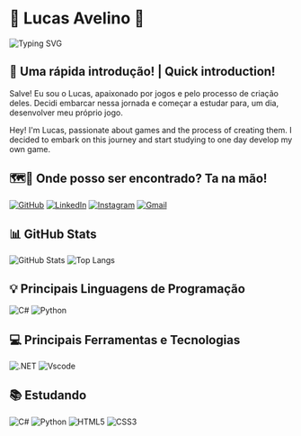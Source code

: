 # 👾 Lucas Avelino 👾

![Typing SVG](https://readme-typing-svg.herokuapp.com?font=Fira+Code&size=18&pause=1500&color=00FFFF&width=700&lines=Salve!+Pode+me+chamar+de+Lucas,+sou+um+desenvolvedor+de+jogos.;+Boas+vindas+ao+meu+GitHub.;Hello!+My+name+is+Lucas,+I'm+a+Game+Developer.;+Welcome+to+my+GitHub.)

## 🌌 Uma rápida introdução! | Quick introduction! 
Salve! Eu sou o Lucas, apaixonado por jogos e pelo processo de criação deles. Decidi embarcar nessa jornada e começar a estudar para, um dia, desenvolver meu próprio jogo.

Hey! I'm Lucas, passionate about games and the process of creating them. I decided to embark on this journey and start studying to one day develop my own game.

## 🗺🧭 Onde posso ser encontrado? Ta na mão!
[![GitHub](https://img.shields.io/badge/GitHub-100000?style=for-the-badge&logo=github&logoColor=white)](https://github.com/aveLucas)
[![LinkedIn](https://img.shields.io/badge/LinkedIn-00FFFF?style=for-the-badge&logo=linkedin&logoColor=black)](https://www.linkedin.com/in/lucasavelino-dev/)
[![Instagram](https://img.shields.io/badge/-Instagram-%23E4405F?style=for-the-badge&logo=instagram&logoColor=black)](https://www.instagram.com/itsmelusca/)
[![Gmail](https://img.shields.io/badge/Gmail-333333?style=for-the-badge&logo=gmail&logoColor=red)](mailto:lucasave06@gmail.com)

## 📊 GitHub Stats
![GitHub Stats](https://github-readme-stats.vercel.app/api?username=aveLucas&theme=transparent&bg_color=000&border_color=00FFFF&show_icons=true&icon_color=00FFFF&title_color=E94D5F&text_color=FFF&align="left")
![Top Langs](https://github-readme-stats-git-masterrstaa-rickstaa.vercel.app/api/top-langs/?username=aveLucas&bg_color=000&border_color=00FFFF&title_color=E94D5F&text_color=FFF&hide=javascript)

## 💡 Principais Linguagens de Programação
![C#](https://img.shields.io/badge/C%23-239120?style=for-the-badge&logo=c-sharp&logoColor=white)
![Python](https://img.shields.io/badge/python-3670A0?style=for-the-badge&logo=python&logoColor=ffdd54)
## 💻 Principais Ferramentas e Tecnologias
![.NET](https://img.shields.io/badge/.NET-5C2D91?style=for-the-badge&logo=.net&logoColor=white)
![Vscode](https://img.shields.io/badge/Vscode-007ACC?style=for-the-badge&logo=visual-studio-code&logoColor=white)

## 📚 Estudando
![C#](https://img.shields.io/badge/C%23-239120?style=for-the-badge&logo=c-sharp&logoColor=white)
![Python](https://img.shields.io/badge/python-3670A0?style=for-the-badge&logo=python&logoColor=ffdd54)
![HTML5](https://img.shields.io/badge/HTML5-E34F26?style=for-the-badge&logo=html5&logoColor=white)
![CSS3](https://img.shields.io/badge/CSS3-1572B6?style=for-the-badge&logo=css3&logoColor=white)
